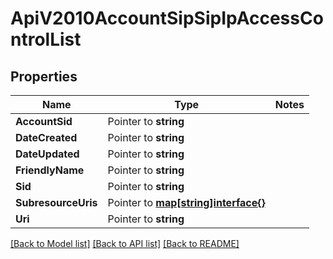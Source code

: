 # ApiV2010AccountSipSipIpAccessControlList

## Properties
Name | Type | Notes
------------ | ------------- | -------------
**AccountSid** | Pointer to **string** | 
**DateCreated** | Pointer to **string** | 
**DateUpdated** | Pointer to **string** | 
**FriendlyName** | Pointer to **string** | 
**Sid** | Pointer to **string** | 
**SubresourceUris** | Pointer to [**map[string]interface{}**](.md) | 
**Uri** | Pointer to **string** | 

[[Back to Model list]](../README.md#documentation-for-models) [[Back to API list]](../README.md#documentation-for-api-endpoints) [[Back to README]](../README.md)


